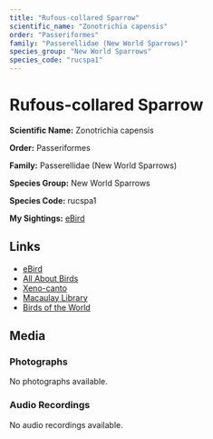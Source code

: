 ```yaml
---
title: "Rufous-collared Sparrow"
scientific_name: "Zonotrichia capensis"
order: "Passeriformes"
family: "Passerellidae (New World Sparrows)"
species_group: "New World Sparrows"
species_code: "rucspa1"
---
```


# Rufous-collared Sparrow

**Scientific Name:** Zonotrichia capensis

**Order:** Passeriformes

**Family:** Passerellidae (New World Sparrows)

**Species Group:** New World Sparrows

**Species Code:** rucspa1

**My Sightings:** [eBird](https://ebird.org/lifelist?r=world&time=life&spp=rucspa1)

## Links
* [eBird](https://ebird.org/species/rucspa1) 
* [All About Birds](https://www.allaboutbirds.org/guide/rucspa1) 
* [Xeno-canto](https://www.xeno-canto.org/species/rucspa1) 
* [Macaulay Library](https://search.macaulaylibrary.org/catalog?taxonCode=rucspa1&sort=rating_rank_desc)
* [Birds of the World](https://birdsoftheworld.org/bow/species/rucspa1)

## Media
### Photographs
No photographs available.

### Audio Recordings
No audio recordings available.
